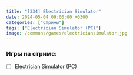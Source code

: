 ```yaml
---
title: "[334] Electrician Simulator"
date: 2024-05-04 09:00:00 +0300
categories: ["Стримы"]
tags: ["Electrician Simulator (PC)"]
image: /commons/games/electriciansimulator.jpg
---
```


### Игры на стриме:
+ [ ] [Electrician Simulator (PC)](/tags/electrician-simulator-pc)
